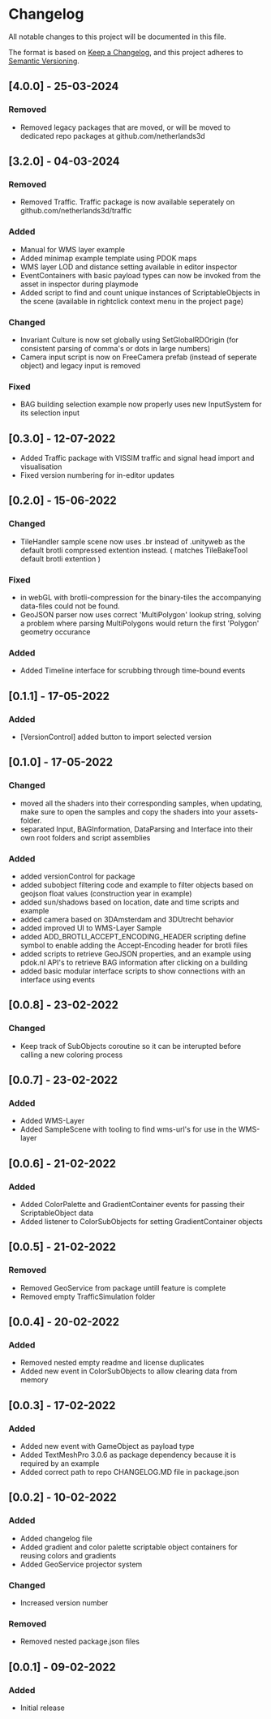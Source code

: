 # Changelog

All notable changes to this project will be documented in this file.

The format is based on [Keep a Changelog](https://keepachangelog.com/en/1.0.0/),
and this project adheres to [Semantic Versioning](https://semver.org/spec/v2.0.0.html).

## [4.0.0] - 25-03-2024

### Removed

- Removed legacy packages that are moved, or will be moved to dedicated repo packages at github.com/netherlands3d

## [3.2.0] - 04-03-2024

### Removed

- Removed Traffic. Traffic package is now available seperately on github.com/netherlands3d/traffic

### Added

- Manual for WMS layer example
- Added minimap example template using PDOK maps
- WMS layer LOD and distance setting available in editor inspector
- EventContainers with basic payload types can now be invoked from the asset in inspector during playmode
- Added script to find and count unique instances of ScriptableObjects in the scene (available in rightclick context menu in the project page)

### Changed

- Invariant Culture is now set globally using SetGlobalRDOrigin (for consistent parsing of comma's or dots in large numbers)
- Camera input script is now on FreeCamera prefab (instead of seperate object) and legacy input is removed

### Fixed

- BAG building selection example now properly uses new InputSystem for its selection input

## [0.3.0] - 12-07-2022

- Added Traffic package with VISSIM traffic and signal head import and visualisation
- Fixed version numbering for in-editor updates

## [0.2.0] - 15-06-2022

### Changed

- TileHandler sample scene now uses .br instead of .unityweb as the default brotli compressed extention instead. ( matches TileBakeTool default brotli extention )

### Fixed

- in webGL with brotli-compression for the binary-tiles the accompanying data-files could not be found.
- GeoJSON parser now uses correct 'MultiPolygon' lookup string, solving a problem where parsing MultiPolygons would return the first 'Polygon' geometry occurance

### Added

- Added Timeline interface for scrubbing through time-bound events

## [0.1.1] - 17-05-2022

### Added

- [VersionControl] added button to import selected version

## [0.1.0] - 17-05-2022

### Changed

- moved all the shaders into their corresponding samples, when updating, make sure to open the samples and copy the shaders into your assets-folder.
- separated Input, BAGInformation, DataParsing and Interface into their own root folders and script assemblies

### Added

- added versionControl for package
- added subobject filtering code and example to filter objects based on geojson float values (construction year in example)
- added sun/shadows based on location, date and time scripts and example
- added camera based on 3DAmsterdam and 3DUtrecht behavior
- added improved UI to WMS-Layer Sample 
- added ADD_BROTLI_ACCEPT_ENCODING_HEADER scripting define symbol to enable adding the Accept-Encoding header for brotli files
- added scripts to retrieve GeoJSON properties, and an example using pdok.nl API's to retrieve BAG information after clicking on a building
- added basic modular interface scripts to show connections with an interface using events

## [0.0.8] - 23-02-2022

### Changed

- Keep track of SubObjects coroutine so it can be interupted before calling a new coloring process

## [0.0.7] - 23-02-2022

### Added

- Added WMS-Layer
- Added SampleScene with tooling to find wms-url's for use in the WMS-layer

## [0.0.6] - 21-02-2022

### Added

- Added ColorPalette and GradientContainer events for passing their ScriptableObject data
- Added listener to ColorSubObjects for setting GradientContainer objects

## [0.0.5] - 21-02-2022

### Removed

- Removed GeoService from package untill feature is complete
- Removed empty TrafficSimulation folder

## [0.0.4] - 20-02-2022

### Added

- Removed nested empty readme and license duplicates
- Added new event in ColorSubObjects to allow clearing data from memory

## [0.0.3] - 17-02-2022

### Added

- Added new event with GameObject as payload type
- Added TextMeshPro 3.0.6 as package dependency because it is required by an example
- Added correct path to repo CHANGELOG.MD file in package.json

## [0.0.2] - 10-02-2022

### Added

- Added changelog file
- Added gradient and color palette scriptable object containers for reusing colors and gradients
- Added GeoService projector system

### Changed

- Increased version number

### Removed

- Removed nested package.json files

## [0.0.1] - 09-02-2022

### Added

- Initial release
